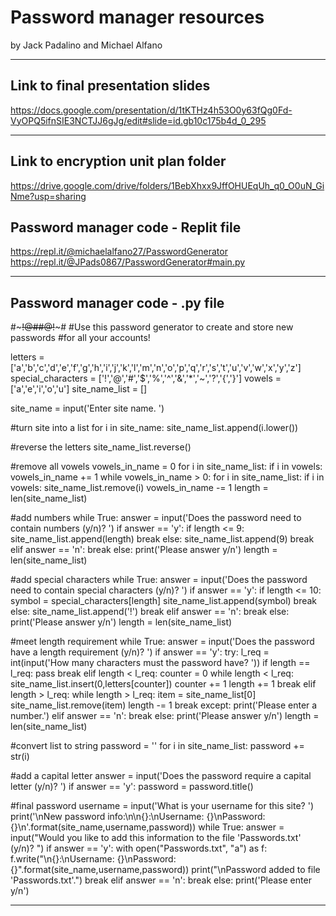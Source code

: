# Password manager resources
by Jack Padalino and Michael Alfano

-----

## Link to final presentation slides ##

https://docs.google.com/presentation/d/1tKTHz4h53O0y63fQg0Fd-VyOPQ5ifnSIE3NCTJJ6gJg/edit#slide=id.gb10c175b4d_0_295

---

## Link to encryption unit plan folder ##

https://drive.google.com/drive/folders/1BebXhxx9JffOHUEqUh_q0_O0uN_GiNme?usp=sharing

## Password manager code - Replit file ##

https://repl.it/@michaelalfano27/PasswordGenerator
https://repl.it/@JPads0867/PasswordGenerator#main.py

---

## Password manager code - .py file ##

#~~~~~!@#$%^&*()~Notes~()*&^%$#@!~~~~~#
#Use this password generator to create and store new passwords
#for all your accounts!

letters = ['a','b','c','d','e','f','g','h','i','j','k','l','m','n','o','p','q','r','s','t','u','v','w','x','y','z']
special_characters = ['!','@','#','$','%','^','&','*','~','?','{','}']
vowels = ['a','e','i','o','u']
site_name_list = []

site_name = input('Enter site name. ')

#turn site into a list
for i in site_name:
  site_name_list.append(i.lower())

#reverse the letters
site_name_list.reverse()

#remove all vowels
vowels_in_name = 0
for i in site_name_list:
  if i in vowels:
    vowels_in_name += 1
while vowels_in_name > 0:
  for i in site_name_list:
    if i in vowels:
      site_name_list.remove(i)
      vowels_in_name -= 1
length = len(site_name_list)

#add numbers
while True:
  answer = input('Does the password need to contain numbers (y/n)? ')
  if answer == 'y':
    if length <= 9:
      site_name_list.append(length)
      break
    else:
      site_name_list.append(9)
      break
  elif answer == 'n':
    break
  else:
    print('Please answer y/n')
length = len(site_name_list)

#add special characters
while True:
    answer = input('Does the password need to contain special characters (y/n)? ')
    if answer == 'y':
      if length <= 10:
        symbol = special_characters[length]
        site_name_list.append(symbol)
        break
      else:
        site_name_list.append('!')
        break
    elif answer == 'n':
        break
    else:
      print('Please answer y/n')
length = len(site_name_list)

#meet length requirement
while True:
    answer = input('Does the password have a length requirement (y/n)? ')
    if answer == 'y':
        try:
          l_req = int(input('How many characters must the password have? '))
          if length == l_req:
            pass
            break
          elif length < l_req:
            counter = 0
            while length < l_req:
              site_name_list.insert(0,letters[counter])
              counter += 1
              length += 1
            break
          elif length > l_req:
            while length > l_req:
              item = site_name_list[0]
              site_name_list.remove(item)
              length -= 1
            break
        except:
            print('Please enter a number.')
    elif answer == 'n':
        break
    else:
        print('Please answer y/n')
length = len(site_name_list)

#convert list to string
password = ''
for i in site_name_list:
  password += str(i)

#add a capital letter
answer = input('Does the password require a capital letter (y/n)? ')
if answer == 'y':
  password = password.title()

#final password
username = input('What is your username for this site? ')
print('\nNew password info:\n\n{}:\nUsername: {}\nPassword: {}\n'.format(site_name,username,password))
while True:
  answer = input("Would you like to add this information to the file 'Passwords.txt' (y/n)? ")
  if answer == 'y':
    with open("Passwords.txt", "a") as f:
      f.write("\n{}:\nUsername: {}\nPassword: {}".format(site_name,username,password))
    print("\nPassword added to file 'Passwords.txt'.")
    break
  elif answer == 'n':
    break
  else:
    print('Please enter y/n')



---